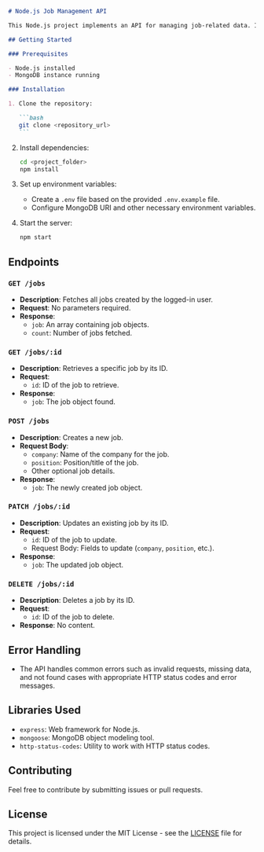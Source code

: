 ````markdown
# Node.js Job Management API

This Node.js project implements an API for managing job-related data. It provides endpoints for retrieving, creating, updating, and deleting job information.

## Getting Started

### Prerequisites

- Node.js installed
- MongoDB instance running

### Installation

1. Clone the repository:

   ```bash
   git clone <repository_url>
   ```
````

2. Install dependencies:

   ```bash
   cd <project_folder>
   npm install
   ```

3. Set up environment variables:

   - Create a `.env` file based on the provided `.env.example` file.
   - Configure MongoDB URI and other necessary environment variables.

4. Start the server:

   ```bash
   npm start
   ```

## Endpoints

### `GET /jobs`

- **Description**: Fetches all jobs created by the logged-in user.
- **Request**: No parameters required.
- **Response**:
  - `job`: An array containing job objects.
  - `count`: Number of jobs fetched.

### `GET /jobs/:id`

- **Description**: Retrieves a specific job by its ID.
- **Request**:
  - `id`: ID of the job to retrieve.
- **Response**:
  - `job`: The job object found.

### `POST /jobs`

- **Description**: Creates a new job.
- **Request Body**:
  - `company`: Name of the company for the job.
  - `position`: Position/title of the job.
  - Other optional job details.
- **Response**:
  - `job`: The newly created job object.

### `PATCH /jobs/:id`

- **Description**: Updates an existing job by its ID.
- **Request**:
  - `id`: ID of the job to update.
  - Request Body: Fields to update (`company`, `position`, etc.).
- **Response**:
  - `job`: The updated job object.

### `DELETE /jobs/:id`

- **Description**: Deletes a job by its ID.
- **Request**:
  - `id`: ID of the job to delete.
- **Response**: No content.

## Error Handling

- The API handles common errors such as invalid requests, missing data, and not found cases with appropriate HTTP status codes and error messages.

## Libraries Used

- `express`: Web framework for Node.js.
- `mongoose`: MongoDB object modeling tool.
- `http-status-codes`: Utility to work with HTTP status codes.

## Contributing

Feel free to contribute by submitting issues or pull requests.

## License

This project is licensed under the MIT License - see the [LICENSE](LICENSE) file for details.

```

```
